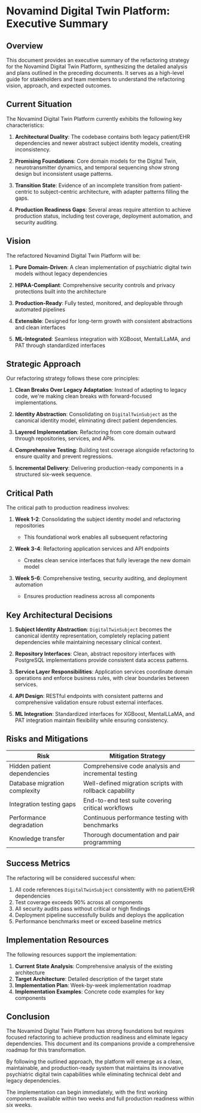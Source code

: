 # Novamind Digital Twin Platform: Executive Summary

## Overview

This document provides an executive summary of the refactoring strategy for the Novamind Digital Twin Platform, synthesizing the detailed analysis and plans outlined in the preceding documents. It serves as a high-level guide for stakeholders and team members to understand the refactoring vision, approach, and expected outcomes.

## Current Situation

The Novamind Digital Twin Platform currently exhibits the following key characteristics:

1. **Architectural Duality**: The codebase contains both legacy patient/EHR dependencies and newer abstract subject identity models, creating inconsistency.

2. **Promising Foundations**: Core domain models for the Digital Twin, neurotransmitter dynamics, and temporal sequencing show strong design but inconsistent usage patterns.

3. **Transition State**: Evidence of an incomplete transition from patient-centric to subject-centric architecture, with adapter patterns filling the gaps.

4. **Production Readiness Gaps**: Several areas require attention to achieve production status, including test coverage, deployment automation, and security auditing.

## Vision

The refactored Novamind Digital Twin Platform will be:

1. **Pure Domain-Driven**: A clean implementation of psychiatric digital twin models without legacy dependencies

2. **HIPAA-Compliant**: Comprehensive security controls and privacy protections built into the architecture

3. **Production-Ready**: Fully tested, monitored, and deployable through automated pipelines

4. **Extensible**: Designed for long-term growth with consistent abstractions and clean interfaces

5. **ML-Integrated**: Seamless integration with XGBoost, MentalLLaMA, and PAT through standardized interfaces

## Strategic Approach

Our refactoring strategy follows these core principles:

1. **Clean Breaks Over Legacy Adaptation**: Instead of adapting to legacy code, we're making clean breaks with forward-focused implementations.

2. **Identity Abstraction**: Consolidating on `DigitalTwinSubject` as the canonical identity model, eliminating direct patient dependencies.

3. **Layered Implementation**: Refactoring from core domain outward through repositories, services, and APIs.

4. **Comprehensive Testing**: Building test coverage alongside refactoring to ensure quality and prevent regressions.

5. **Incremental Delivery**: Delivering production-ready components in a structured six-week sequence.

## Critical Path

The critical path to production readiness involves:

1. **Week 1-2**: Consolidating the subject identity model and refactoring repositories
   - This foundational work enables all subsequent refactoring

2. **Week 3-4**: Refactoring application services and API endpoints
   - Creates clean service interfaces that fully leverage the new domain model

3. **Week 5-6**: Comprehensive testing, security auditing, and deployment automation
   - Ensures production readiness across all components

## Key Architectural Decisions

1. **Subject Identity Abstraction**: `DigitalTwinSubject` becomes the canonical identity representation, completely replacing patient dependencies while maintaining necessary clinical context.

2. **Repository Interfaces**: Clean, abstract repository interfaces with PostgreSQL implementations provide consistent data access patterns.

3. **Service Layer Responsibilities**: Application services coordinate domain operations and enforce business rules, with clear boundaries between services.

4. **API Design**: RESTful endpoints with consistent patterns and comprehensive validation ensure robust external interfaces.

5. **ML Integration**: Standardized interfaces for XGBoost, MentalLLaMA, and PAT integration maintain flexibility while ensuring consistency.

## Risks and Mitigations

| Risk | Mitigation Strategy |
|------|---------------------|
| Hidden patient dependencies | Comprehensive code analysis and incremental testing |
| Database migration complexity | Well-defined migration scripts with rollback capability |
| Integration testing gaps | End-to-end test suite covering critical workflows |
| Performance degradation | Continuous performance testing with benchmarks |
| Knowledge transfer | Thorough documentation and pair programming |

## Success Metrics

The refactoring will be considered successful when:

1. All code references `DigitalTwinSubject` consistently with no patient/EHR dependencies
2. Test coverage exceeds 90% across all components
3. All security audits pass without critical or high findings
4. Deployment pipeline successfully builds and deploys the application
5. Performance benchmarks meet or exceed baseline metrics

## Implementation Resources

The following resources support the implementation:

1. **Current State Analysis**: Comprehensive analysis of the existing architecture
2. **Target Architecture**: Detailed description of the target state
3. **Implementation Plan**: Week-by-week implementation roadmap
4. **Implementation Examples**: Concrete code examples for key components

## Conclusion

The Novamind Digital Twin Platform has strong foundations but requires focused refactoring to achieve production readiness and eliminate legacy dependencies. This document and its companions provide a comprehensive roadmap for this transformation.

By following the outlined approach, the platform will emerge as a clean, maintainable, and production-ready system that maintains its innovative psychiatric digital twin capabilities while eliminating technical debt and legacy dependencies.

The implementation can begin immediately, with the first working components available within two weeks and full production readiness within six weeks.